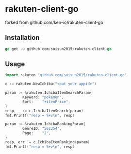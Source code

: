 rakuten-client-go
==================
forked from github.com/ken-io/rakuten-client-go
## Installation

```go
go get -u github.com/suisun2015/rakuten-client-go
```

## Usage

```go
import rakuten "github.com/suisun2015/rakuten-client-go"
```

```go
c := rakuten.NewIchiba("<put your appid>")

param := &rakuten.IchibaItemSearchParam{
        Keyword: "pokemon",
        Sort:    "+itemPrice",
}
resp, _ := c.IchibaItemSearch(param)
fmt.Printf("resp = %+v\n", resp)

param := &rakuten.IchibaRankingParam{
        GenreID: "562354",
        Page:    "2",
}
resp, err := c.IchibaItemRanking(param)
fmt.Printf("resp = %+v\n", resp)
```
